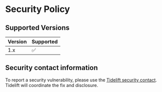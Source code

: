 # Security Policy

## Supported Versions

| Version | Supported |
| ------- | ------------------ |
| 1.x     | :white_check_mark: |

## Security contact information

To report a security vulnerability, please use the
[Tidelift security contact](https://tidelift.com/security).
Tidelift will coordinate the fix and disclosure.
